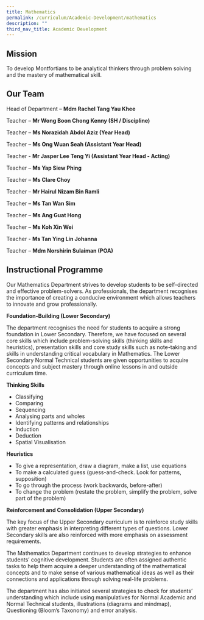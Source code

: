 ```yaml
---
title: Mathematics
permalink: /curriculum/Academic-Development/mathematics
description: ""
third_nav_title: Academic Development
---
```

Mission
-------

  
To develop Montfortians to be analytical thinkers through problem solving and the mastery of mathematical skill.  

Our Team
--------

  

Head of Department – **Mdm Rachel Tang Yau Khee**

Teacher – **Mr Wong Boon Chong Kenny (SH / Discipline)**

Teacher – **Ms Norazidah Abdol Aziz (Year Head)**

Teacher – **Ms Ong Wuan Seah (Assistant Year Head)**

Teacher - **Mr Jasper Lee Teng Yi (Assistant Year Head - Acting)**

Teacher – **Ms Yap Siew Phing**

Teacher – **Ms Clare Choy**

Teacher – **Mr Hairul Nizam Bin Ramli**

Teacher – **Ms Tan Wan Sim**

Teacher – **Ms Ang Guat Hong**

Teacher – **Ms Koh Xin Wei**

Teacher - **Ms Tan Ying Lin Johanna**

Teacher – **Mdm Norshirin Sulaiman (POA)**  

Instructional Programme
-----------------------

  

Our Mathematics Department strives to develop students to be self-directed and effective problem-solvers. As professionals, the department recognises the importance of creating a conducive environment which allows teachers to innovate and grow professionally.

**Foundation-Building (Lower Secondary)**

The department recognises the need for students to acquire a strong foundation in Lower Secondary. Therefore, we have focused on several core skills which include problem-solving skills (thinking skills and heuristics), presentation skills and core study skills such as note-taking and skills in understanding critical vocabulary in Mathematics. The Lower Secondary Normal Technical students are given opportunities to acquire concepts and subject mastery through online lessons in and outside curriculum time.

**Thinking Skills**

*   Classifying
*   Comparing
*   Sequencing
*   Analysing parts and wholes
*   Identifying patterns and relationships
*   Induction
*   Deduction
*   Spatial Visualisation

**Heuristics**

*   To give a representation, draw a diagram, make a list, use equations
*   To make a calculated guess (guess-and-check. Look for patterns, supposition)
*   To go through the process (work backwards, before-after)
*   To change the problem (restate the problem, simplify the problem, solve part of the problem)

**Reinforcement and Consolidation (Upper Secondary)**

The key focus of the Upper Secondary curriculum is to reinforce study skills with greater emphasis in interpreting different types of questions. Lower Secondary skills are also reinforced with more emphasis on assessment requirements.

The Mathematics Department continues to develop strategies to enhance students’ cognitive development. Students are often assigned authentic tasks to help them acquire a deeper understanding of the mathematical concepts and to make sense of various mathematical ideas as well as their connections and applications through solving real-life problems.

The department has also initiated several strategies to check for students’ understanding which include using manipulatives for Normal Academic and Normal Technical students, illustrations (diagrams and mindmap), Questioning (Bloom’s Taxonomy) and error analysis.